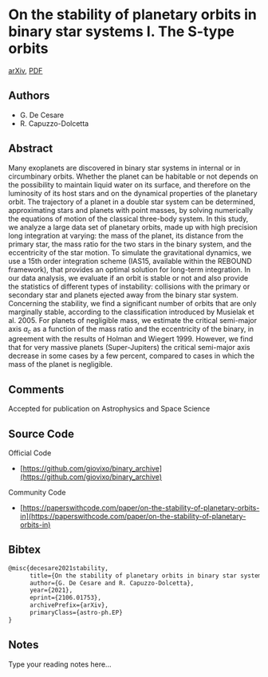 
# On the stability of planetary orbits in binary star systems I. The S-type orbits

[arXiv](https://arxiv.org/abs/2106.01753), [PDF](https://arxiv.org/pdf/2106.01753.pdf)

## Authors

- G. De Cesare
- R. Capuzzo-Dolcetta

## Abstract

Many exoplanets are discovered in binary star systems in internal or in circumbinary orbits. Whether the planet can be habitable or not depends on the possibility to maintain liquid water on its surface, and therefore on the luminosity of its host stars and on the dynamical properties of the planetary orbit. The trajectory of a planet in a double star system can be determined, approximating stars and planets with point masses, by solving numerically the equations of motion of the classical three-body system. In this study, we analyze a large data set of planetary orbits, made up with high precision long integration at varying: the mass of the planet, its distance from the primary star, the mass ratio for the two stars in the binary system, and the eccentricity of the star motion. To simulate the gravitational dynamics, we use a 15th order integration scheme (IAS15, available within the REBOUND framework), that provides an optimal solution for long-term integration. In our data analysis, we evaluate if an orbit is stable or not and also provide the statistics of different types of instability: collisions with the primary or secondary star and planets ejected away from the binary star system. Concerning the stability, we find a significant number of orbits that are only marginally stable, according to the classification introduced by Musielak et al. 2005. For planets of negligible mass, we estimate the critical semi-major axis $a_c$ as a function of the mass ratio and the eccentricity of the binary, in agreement with the results of Holman and Wiegert 1999. However, we find that for very massive planets (Super-Jupiters) the critical semi-major axis decrease in some cases by a few percent, compared to cases in which the mass of the planet is negligible.

## Comments

Accepted for publication on Astrophysics and Space Science

## Source Code

Official Code

- [https://github.com/giovixo/binary_archive](https://github.com/giovixo/binary_archive)

Community Code

- [https://paperswithcode.com/paper/on-the-stability-of-planetary-orbits-in](https://paperswithcode.com/paper/on-the-stability-of-planetary-orbits-in)

## Bibtex

```tex
@misc{decesare2021stability,
      title={On the stability of planetary orbits in binary star systems I. The S-type orbits}, 
      author={G. De Cesare and R. Capuzzo-Dolcetta},
      year={2021},
      eprint={2106.01753},
      archivePrefix={arXiv},
      primaryClass={astro-ph.EP}
}
```

## Notes

Type your reading notes here...

